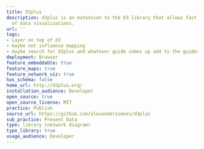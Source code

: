 ```yaml
---
title: D3plus
description: d3plus is an extension to the D3 library that allows fast and easy creation
  of data visualizations.
url: ''
tags:
- Layer on top of d3
- maybe not influence mapping
- maybe search for d3plus and whatever guide comes up add to the guides
deployment: Browser
feature_embeddable: true
feature_maps: true
feature_network_viz: true
has_schema: false
home_url: http://d3plus.org/
installation_audience: Developer
open_source: true
open_source_license: MIT
practice: Publish
source_url: https://github.com/alexandersimoes/d3plus
sub_practice: Present Data
type: library (network diagram)
type_library: true
usage_audience: Developer
---
```

